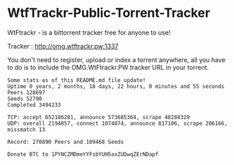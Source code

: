 # WtfTrackr-Public-Torrent-Tracker

WtFtrackr - is a bittorrent tracker free for anyone to use!

Tracker : http://omg.wtftrackr.pw:1337

You don't need to register, upload or index a torrent anywhere, all you have to do is to include the OMG.WtFtrackr.PW tracker URL in your torrent.
```
Some stats as of this README.md file update!
Uptime 0 years, 2 months, 18 days, 22 hours, 0 minutes and 55 seconds
Peers 128697
Seeds 52790
Completed 3494233

TCP: accept 652186281, announce 573685364, scrape 48284329
UDP: overall 2194857, connect 1074074, announce 817106, scrape 206166, missmatch 13

Record: 270890 Peers and 109468 Seeds

Donate BTC to 1PYNCZMDmeYYFsbYUH5axZUDwqZErNDapf
```
